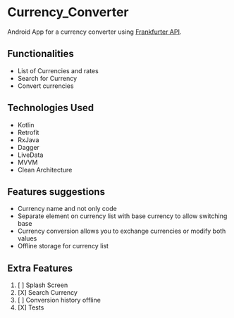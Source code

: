 # Currency_Converter
Android App for a currency converter using [Frankfurter API](https://www.frankfurter.app/).

## Functionalities

- List of Currencies and rates
- Search for Currency
- Convert currencies

## Technologies Used

- Kotlin
- Retrofit
- RxJava
- Dagger
- LiveData
- MVVM
- Clean Architecture

## Features suggestions

- Currency name and not only code
- Separate element on currency list with base currency to allow switching base
- Currency conversion allows you to exchange currencies or modify both values
- Offline storage for currency list

## Extra Features

1. [ ] Splash Screen
2. [X] Search Currency
3. [ ] Conversion history offline
4. [X] Tests


